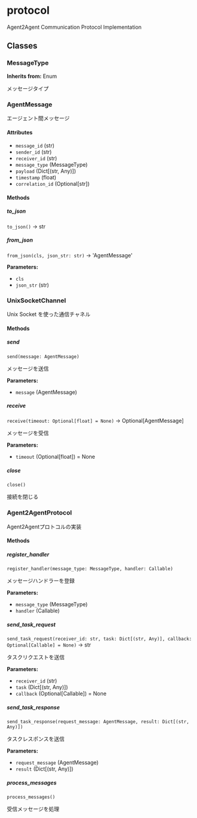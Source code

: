 # protocol

Agent2Agent Communication Protocol Implementation

## Classes

### MessageType

**Inherits from:** Enum

メッセージタイプ

### AgentMessage

エージェント間メッセージ

#### Attributes

- `message_id` (str)
- `sender_id` (str)
- `receiver_id` (str)
- `message_type` (MessageType)
- `payload` (Dict[(str, Any)])
- `timestamp` (float)
- `correlation_id` (Optional[str])

#### Methods

##### to_json

`to_json()` -> str

##### from_json

`from_json(cls, json_str: str)` -> 'AgentMessage'

**Parameters:**
- `cls`
- `json_str` (str)

### UnixSocketChannel

Unix Socket を使った通信チャネル

#### Methods

##### send

`send(message: AgentMessage)`

メッセージを送信

**Parameters:**
- `message` (AgentMessage)

##### receive

`receive(timeout: Optional[float] = None)` -> Optional[AgentMessage]

メッセージを受信

**Parameters:**
- `timeout` (Optional[float]) = None

##### close

`close()`

接続を閉じる

### Agent2AgentProtocol

Agent2Agentプロトコルの実装

#### Methods

##### register_handler

`register_handler(message_type: MessageType, handler: Callable)`

メッセージハンドラーを登録

**Parameters:**
- `message_type` (MessageType)
- `handler` (Callable)

##### send_task_request

`send_task_request(receiver_id: str, task: Dict[(str, Any)], callback: Optional[Callable] = None)` -> str

タスクリクエストを送信

**Parameters:**
- `receiver_id` (str)
- `task` (Dict[(str, Any)])
- `callback` (Optional[Callable]) = None

##### send_task_response

`send_task_response(request_message: AgentMessage, result: Dict[(str, Any)])`

タスクレスポンスを送信

**Parameters:**
- `request_message` (AgentMessage)
- `result` (Dict[(str, Any)])

##### process_messages

`process_messages()`

受信メッセージを処理
